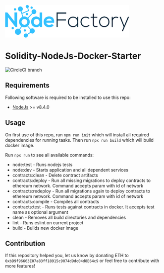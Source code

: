 ![NodeFactory](banner.png)

# Solidity-NodeJs-Docker-Starter
![CircleCI branch](https://img.shields.io/circleci/project/github/NodeFactoryIo/solidity-node-docker-starter/master.svg)

## Requirements

Following software is required to be installed to use this repo:
 * [NodeJs](https://nodejs.org/en/) >= v8.4.0

## Usage

On first use of this repo, run `npm run init` which will install
all required dependencies for running tasks. Then run `npx run build` which will
build docker image.

Run `npx run` to see all available commands:
- node:test                       - Runs nodejs tests
- node:dev                        - Starts application and all dependent services
- contracts:clean                 - Delete contract artifacts
- contracts:deploy                - Run all missing migrations to deploy contracts to ethereum network. Command accepts param with id of network
- contracts:redeploy              - Run all migrations again to deploy contracts to ethereum network. Command accepts param with id of network
- contracts:compile               - Compiles all contracts
- contracts:test                  - Runs tests against contracts in docker. It accepts test name as optional argument
- clean                           - Removes all build directories and dependencies
- lint                            - Runs eslint on current project
- build                           - Builds new docker image

## Contribution

If this repository helped you, let us know by donating ETH to `0xbD9f96663E07a83ff18915c9074d9dc04d8E64c9` or feel free to contribute with more features!
